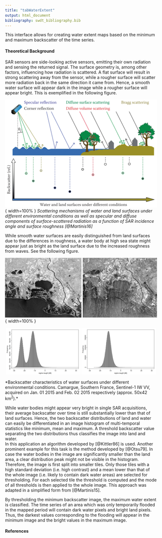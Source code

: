 ```yaml
---
title: "tabWaterExtent"
output: html_document
bibliography: swdt_bibliography.bib
---
```

This interface allows for creating water extent maps based on the minimum and maximum backscatter of the time series.

#### Theoretical Background
SAR sensors are side-looking active sensors, emitting their own radiation and sensing the returned signal. The surface geometry is, among other factors, influencing how radiation is scattered. A flat surface will result in strong scattering away from the sensor, while a rougher surface will scatter more radiation back in the same direction it came from. Hence, a smooth water surface will appear dark in the image while a rougher surface will appear bright.  This is exemplified in the following figure.

![](images/SAR_scattering.png){ width=100% }
*Scattering mechanisms of water and land surfaces under different environmental conditions as well as specular and diffuse components of surface-scattered radiation as a function of SAR incidence angle and surface roughness [@Martinis16]*

While smooth water surfaces are easily distinguished from land surfaces due to the differences in roughness, a water body at high sea state might appear just as bright as the land surface due to the increased roughness from waves. See the following figure.

![](images/Camargue.png){ width=100% }
<p align="center">
  <img src="images/S1A_IW_20150131T054348_D_39_vv_geocoded_norm_hist.png" width="49%" /> 
  <img src="images/S1A_IW_20150205T055203_D_39_vv_geocoded_norm_hist.png" width="49%" />
</p>
*Backscatter characteristics of water surfaces under different environmental conditions. Camargue, Southern France, Sentinel-1 IW VV, acquired on Jan. 01 2015 and Feb. 02 2015 respectively (approx. 50x42 km<sup>2</sup>).*

While water bodies might appear very bright in single SAR acquisitions, their average backscatter over time is still substantially lower than that of land surfaces. Hence, the two backscatter distributions of land and water can easily be differentiated in an image histogram of multi-temporal statistics like minimum, mean and maximum. A threshold backscatter value separating the two distributions thus classifies the image into land and water.  
In this application an algorithm developed by [@Kittler86] is used. Another prominent example for this task is the method developed by [@Otsu79]. In case the water bodies in the image are significantly smaller than the land area, a clear distribution peak might not be visible in the histogram. Therefore, the image is first split into smaller tiles. Only those tiles with a high standard deviation (i.e. high contrast) and a mean lower than that of the whole image (i.e. likely to contain dark water areas) are selected for thresholding. For each selected tile the threshold is computed and the mode of all thresholds is then applied to the whole image. This approach was adapted in a simplified form from [@Martinis15].

By thresholding the minimum backscatter image, the maximum water extent is classified. The time series of an area which was only temporarily flooded in the mapped period will contain dark water pixels and bright land pixels. Thus, the darkest values corresponding to the flooding will appear in the minimum image and the bright values in the maximum image.

#### References
